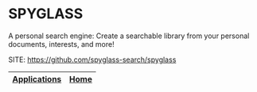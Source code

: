 # SPYGLASS

 A personal search engine:  Create a searchable library from your personal documents, interests, and more!

 SITE: https://github.com/spyglass-search/spyglass

 | [Applications](https://portable-linux-apps.github.io/apps.html) | [Home](https://portable-linux-apps.github.io)
 | --- | --- |
